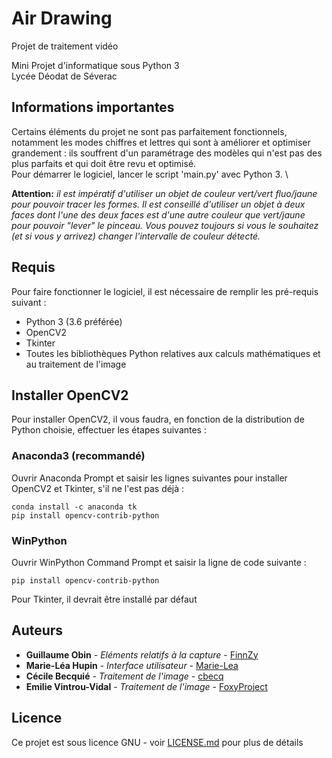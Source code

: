 # Air Drawing
Projet de traitement vidéo

Mini Projet d'informatique sous Python 3 \
Lycée Déodat de Séverac

## Informations importantes
Certains éléments du projet ne sont pas parfaitement fonctionnels, notamment les modes chiffres et lettres qui sont à améliorer et optimiser grandement : ils souffrent d'un paramétrage des modèles qui n'est pas des plus parfaits et qui doit être revu et optimisé. \
Pour démarrer le logiciel, lancer le script 'main.py' avec Python 3. \\

**Attention:** *il est impératif d'utiliser un objet de couleur vert/vert fluo/jaune pour pouvoir tracer les formes. Il est conseillé d'utiliser un objet à deux faces dont l'une des deux faces est d'une autre couleur que vert/jaune pour pouvoir "lever" le pinceau. Vous pouvez toujours si vous le souhaitez (et si vous y arrivez) changer l'intervalle de couleur détecté.*

## Requis
Pour faire fonctionner le logiciel, il est nécessaire de remplir les pré-requis suivant :
* Python 3 (3.6 préférée)
* OpenCV2
* Tkinter
* Toutes les bibliothèques Python relatives aux calculs mathématiques et au traitement de l'image

## Installer OpenCV2
Pour installer OpenCV2, il vous faudra, en fonction de la distribution de Python choisie, effectuer les étapes suivantes :

### Anaconda3 (recommandé)
Ouvrir Anaconda Prompt et saisir les lignes suivantes pour installer OpenCV2 et Tkinter, s'il ne l'est pas déjà :

```
conda install -c anaconda tk
pip install opencv-contrib-python
```

### WinPython
Ouvrir WinPython Command Prompt et saisir la ligne de code suivante :

```
pip install opencv-contrib-python
```

Pour Tkinter, il devrait être installé par défaut

## Auteurs
* **Guillaume Obin** - *Eléments relatifs à la capture* - [FinnZy](https://github.com/FinnZy)
* **Marie-Léa Hupin** - *Interface utilisateur* - [Marie-Lea](https://github.com/Marie-Lea)
* **Cécile Becquié** - *Traitement de l'image* - [cbecq](https://github.com/cbecq)
* **Emilie Vintrou-Vidal** - *Traitement de l'image* - [FoxyProject](https://github.com/FoxyProject)

## Licence
Ce projet est sous licence GNU - voir [LICENSE.md](LICENSE.md) pour plus de détails
